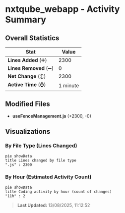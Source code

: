 # nxtqube_webapp - Activity Summary 

## Overall Statistics

| Stat                   | Value                                                             |
| ---------------------- | ----------------------------------------------------------------- |
| **Lines Added** (➕)   | 2300                                          |
| **Lines Removed** (➖) | 0                                        |
| **Net Change** (↕)    | 2300                |
| **Active Time** (⌚)   | 1 minute |


## Modified Files
- **useFenceManagement.js** (+2300, -0)

## Visualizations

### By File Type (Lines Changed)

```mermaid
pie showData
title Lines changed by file type
".js" : 2300
```

### By Hour (Estimated Activity Count)

```mermaid
pie showData
title Coding activity by hour (count of changes)
"11h" : 2
```


> **Last Updated:** 13/08/2025, 11:12:52